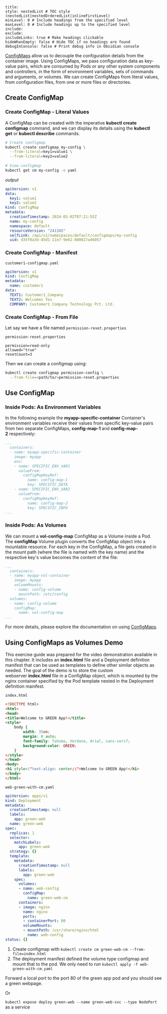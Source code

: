 ```table-of-contents
title: 
style: nestedList # TOC style (nestedList|nestedOrderedList|inlineFirstLevel)
minLevel: 0 # Include headings from the specified level
maxLevel: 0 # Include headings up to the specified level
include: 
exclude: 
includeLinks: true # Make headings clickable
hideWhenEmpty: false # Hide TOC if no headings are found
debugInConsole: false # Print debug info in Obsidian console
```


[ConfigMaps](https://kubernetes.io/docs/concepts/configuration/configmap/) allow us to decouple the configuration details from the container image. Using ConfigMaps, we pass configuration data as key-value pairs, which are consumed by Pods or any other system components and controllers, in the form of environment variables, sets of commands and arguments, or volumes. We can create ConfigMaps from literal values, from configuration files, from one or more files or directories.


## Create ConfigMap

###  Create ConfigMap - Literal Values

A ConfigMap can be created with the imperative **kubectl create configmap** command, and we can display its details using the **kubectl get** or **kubectl describe** commands.


```bash
# Create configmap
kubectl create configmap my-config \
  --from-literal=key1=value1 \
  --from-literal=key2=value2
  
# View configmap
kubectl get cm my-config -o yaml
```

*output*
```yaml
apiVersion: v1
data:
  key1: value1
  key2: value2
kind: ConfigMap
metadata:
  creationTimestamp: 2024-03-02T07:21:55Z
  name: my-config
  namespace: default
  resourceVersion: "241345"
  selfLink: /api/v1/namespaces/default/configmaps/my-config
  uid: d35f0a3d-45d1-11e7-9e62-080027a46057
```


###  Create ConfigMap - Manifest

`customer1-configmap.yaml`
```yaml
apiVersion: v1
kind: ConfigMap
metadata:
  name: customer1
data:
  TEXT1: Customer1_Company
  TEXT2: Welcomes You
  COMPANY: Customer1 Company Technology Pct. Ltd.
```


###  Create ConfigMap - From File

Let say we have a file named `permission-reset.properties` 

`permission-reset.properties`
```
permission=read-only
allowed="true"
resetCount=3
```


Then we can create a configmap using:
```bash
kubectl create configmap permission-config \
  --from-file=<path/to/>permission-reset.properties
```


## Use ConfigMap

### Inside Pods: As Environment Variables

In the following example the **myapp-specific-container** Container's environment variables receive their values from specific key-value pairs from two separate ConfigMaps, **config-map-1** and **config-map-2** respectively:

```yaml
...
  containers:
  - name: myapp-specific-container
    image: myapp
    env:
    - name: SPECIFIC_ENV_VAR1
      valueFrom:
        configMapKeyRef:
          name: config-map-1
          key: SPECIFIC_DATA
    - name: SPECIFIC_ENV_VAR2
      valueFrom:
        configMapKeyRef:
          name: config-map-2
          key: SPECIFIC_INFO
...
```


### Inside Pods: As Volumes

We can mount a **vol-config-map** ConfigMap as a Volume inside a Pod. The **configMap** Volume plugin converts the ConfigMap object into a mountable resource. For each key in the ConfigMap, a file gets created in the mount path (where the file is named with the key name) and the respective key's value becomes the content of the file:

```yaml
...
  containers:
  - name: myapp-vol-container
    image: myapp
    volumeMounts:
    - name: config-volume
      mountPath: /etc/config
  volumes:
  - name: config-volume
    configMap:
      name: vol-config-map
...
```

For more details, please explore the documentation on using [ConfigMaps](https://kubernetes.io/docs/tasks/configure-pod-container/configure-pod-configmap/).


## Using ConfigMaps as Volumes Demo

This exercise guide was prepared for the video demonstration available in this chapter. It includes an **index.html** file and a Deployment definition manifest that can be used as templates to define other similar objects as needed. The goal of the demo is to store the custom webserver **index.html** file in a ConfigMap object, which is mounted by the nginx container specified by the Pod template nested in the Deployment definition manifest.

`index.html`
```html
<!DOCTYPE html>
<html>
<head>
<title>Welcome to GREEN App!</title>
<style>
    body {
        width: 35em;
        margin: 0 auto;
        font-family: Tahoma, Verdana, Arial, sans-serif;
        background-color: GREEN;
    }
</style>
</head>
<body>
<h1 style=\"text-align: center;\">Welcome to GREEN App!</h1>
</body>
</html>
```

`web-green-with-cm.yaml`
```yaml
apiVersion: apps/v1
kind: Deployment
metadata:
  creationTimestamp: null
  labels:
    app: green-web
  name: green-web
spec:
  replicas: 1
  selector:
    matchLabels:
      app: green-web
  strategy: {}
  template:
    metadata:
      creationTimestamp: null
      labels:
        app: green-web
    spec:
      volumes:
      - name: web-config
        configMap:
          name: green-web-cm
      containers:
      - image: nginx
        name: nginx
        ports:
        - containerPort: 80
        volumeMounts:
        - mountPath: /usr/share/nginx/html
          name: web-config
status: {}
```

1. Create configmap with `kubectl create cm green-web-cm --from-file=index.html`
2. The deployment manifest defined the volume type configmap and mount that to the pod. We only need to run `kubectl apply -f web-green-with-cm.yaml`

Forward a local port to the port 80 of the green app pod and you should see a green webpage. 

Or

`kubectl expose deploy green-web --name green-web-svc --type NodePort` as a service